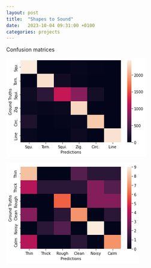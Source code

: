 ```yaml
---
layout: post
title:  "Shapes to Sound"
date:   2023-10-04 09:31:00 +0100
categories: projects
---
```


Confusion matrices

![confusion_matrix_qd](/assets/img/qd_heatmap.png)

![confusion_matrix_ss](/assets/img/ss_heatmap.png)
